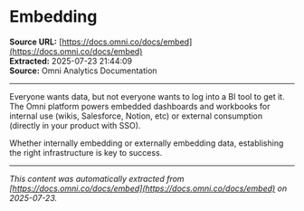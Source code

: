# Embedding

**Source URL:** [https://docs.omni.co/docs/embed](https://docs.omni.co/docs/embed)  
**Extracted:** 2025-07-23 21:44:09  
**Source:** Omni Analytics Documentation

---

Everyone wants data, but not everyone wants to log into a BI tool to get it. The Omni platform powers embedded dashboards and workbooks for internal use (wikis, Salesforce, Notion, etc) or external consumption (directly in your product with SSO).

Whether internally embedding or externally embedding data, establishing the right infrastructure is key to success.

---

*This content was automatically extracted from [https://docs.omni.co/docs/embed](https://docs.omni.co/docs/embed) on 2025-07-23.*
